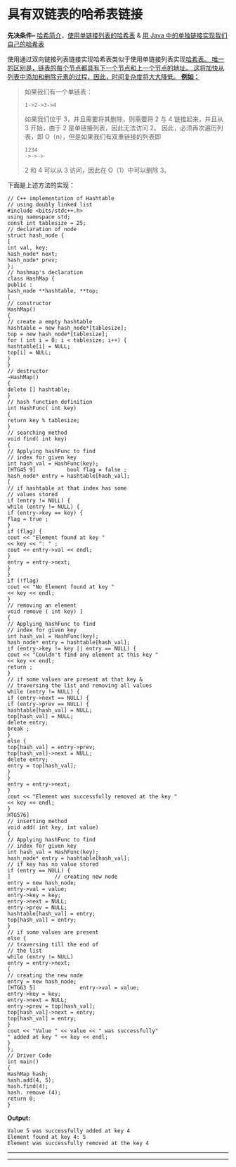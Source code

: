 # 具有双链表的哈希表链接

**先决条件–** [哈希简介](https://www.geeksforgeeks.org/hashing-set-1-introduction/)，[使用单链接列表的哈希表](https://www.geeksforgeeks.org/c-program-hashing-chaining/) & [用 Java 中的单独链接实现我们自己的哈希表](https://www.geeksforgeeks.org/implementing-our-own-hash-table-with-separate-chaining-in-java/)

使用通过双向链接列表链接实现哈希表类似于使用单链接列表实现[哈希表。 唯一的区别是，链表的每个节点都具有下一个节点和上一个节点的地址。 这将加快从列表中添加和删除元素的过程，因此，时间复杂度将大大降低。
**例如：**](https://www.geeksforgeeks.org/c-program-hashing-chaining/)

> 如果我们有一个单链表：
> 
> ```
> 1->2->3->4
> 
> ```
> 
> 如果我们位于 3，并且需要将其删除，则需要将 2 与 4 链接起来，并且从 3 开始，由于 2 是单链接列表，因此无法访问 2。 因此，必须再次遍历列表，即 O（n），但是如果我们有双重链接的列表即
> 
> ```
> 1234
> ->->->
> ```
> 
> 2 和 4 可以从 3 访问，因此在 O（1）中可以删除 3。

下面是上述方法的实现：

```
// C++ implementation of Hashtable
// using doubly linked list
#include <bits/stdc++.h>
using namespace std;
const int tablesize = 25;
// declaration of node
struct hash_node {
[
int val, key;
hash_node* next;
hash_node* prev;
};
// hashmap's declaration
class HashMap {
public :
hash_node **hashtable, **top;
[
// constructor
HashMap()
{
// create a empty hashtable
hashtable = new hash_node*[tablesize];
top = new hash_node*[tablesize];
for ( int i = 0; i < tablesize; i++) {
hashtable[i] = NULL;
top[i] = NULL;
}
}
// destructor
~HashMap()
{
delete [] hashtable;
}
// hash function definition
int HashFunc( int key)
{
return key % tablesize;
}
// searching method
void find( int key)
{
// Applying hashFunc to find
// index for given key
int hash_val = HashFunc(key);
[HTG45 9]          bool flag = false ;
hash_node* entry = hashtable[hash_val];
[
// if hashtable at that index has some
// values stored
if (entry != NULL) {
while (entry != NULL) {
if (entry->key == key) {
flag = true ;
}
if (flag) {
cout << "Element found at key "
<< key << ": " ;
cout << entry->val << endl;
}
entry = entry->next;
}
}
if (!flag)
cout << "No Element found at key "
<< key << endl;
}
// removing an element
void remove ( int key) ]
{
// Applying hashFunc to find
// index for given key
int hash_val = HashFunc(key);
hash_node* entry = hashtable[hash_val];
if (entry->key != key || entry == NULL) {
cout << "Couldn't find any element at this key "
<< key << endl;
return ;
}
// if some values are present at that key &
// traversing the list and removing all values
while (entry != NULL) {
if (entry->next == NULL) {
if (entry->prev == NULL) {
hashtable[hash_val] = NULL;
top[hash_val] = NULL;
delete entry;
break ;
}
else {
top[hash_val] = entry->prev;
top[hash_val]->next = NULL;
delete entry;
entry = top[hash_val];
}
}
entry = entry->next;
}
cout << "Element was successfully removed at the key "
<< key << endl;
}
HTG576]
// inserting method
void add( int key, int value)
{
// Applying hashFunc to find
// index for given key
int hash_val = HashFunc(key);
hash_node* entry = hashtable[hash_val];
// if key has no value stored
if (entry == NULL) {
]              // creating new node
entry = new hash_node;
entry->val = value;
entry->key = key;
entry->next = NULL;
entry->prev = NULL;
hashtable[hash_val] = entry;
top[hash_val] = entry;
}
// if some values are present
else {
// traversing till the end of
// the list
while (entry != NULL)
entry = entry->next;
[
// creating the new node
entry = new hash_node;
[HTG63 5]              entry->val = value;
entry->key = key;
entry->next = NULL;
entry->prev = top[hash_val];
top[hash_val]->next = entry;
top[hash_val] = entry;
}
cout << "Value " << value << " was successfully"
" added at key " << key << endl;
}
};
// Driver Code
int main()
{
HashMap hash;
hash.add(4, 5);
hash.find(4);
hash. remove (4);
return 0;
}
```

**Output:**

```
Value 5 was successfully added at key 4
Element found at key 4: 5
Element was successfully removed at the key 4

```



* * *

* * *



